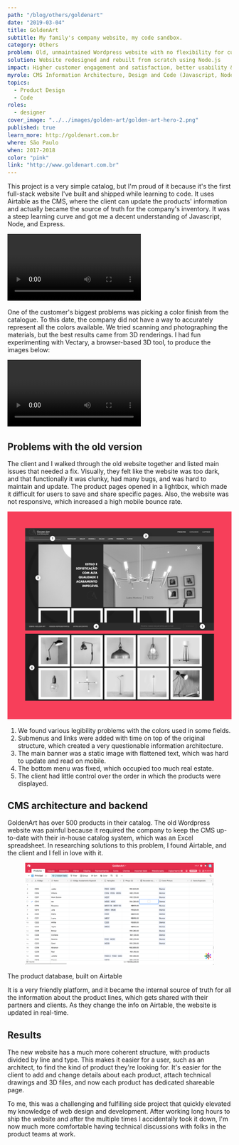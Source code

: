 ```yaml
---
path: "/blog/others/goldenart"
date: "2019-03-04"
title: GoldenArt
subtitle: My family's company website, my code sandbox.
category: Others
problem: Old, unmaintained Wordpress website with no flexibility for current content
solution: Website redesigned and rebuilt from scratch using Node.js
impact: Higher customer engagement and satisfaction, better usability & better client control over content
myrole: CMS Information Architecture, Design and Code (Javascript, Node)
topics:
  - Product Design
  - Code
roles:
  - designer
cover_image: "../../images/golden-art/golden-art-hero-2.png"
published: true
learn_more: http://goldenart.com.br
where: São Paulo
when: 2017-2018
color: "pink"
link: "http://www.goldenart.com.br"
---
```


This project is a very simple catalog, but I'm proud of it because it's the first full-stack website I've built and shipped while learning to code. It uses Airtable as the CMS, where the client can update the products' information and actually became the source of truth for the company's inventory. It was a steep learning curve and got me a decent understanding of Javascript, Node, and Express.

<div class="w-100 bg-washed-red pa4 tc">
  <video class="w-100 mw6 br2" autoplay loop>
  <source src="../../images/golden-art/golden-art-1.mp4" type="video/mp4">
  </video>
</div>

One of the customer's biggest problems was picking a color finish from the catalogue. To this date, the company did not have a way to accurately represent all the colors available. We tried scanning and photographing the materials, but the best results came from 3D renderings. I had fun experimenting with Vectary, a browser-based 3D tool, to produce the images below:

<div class="w-100 bg-washed-red pa4 tc">
  <video class="w-100 mw6 br2" autoplay loop>
  <source src="../../images/golden-art/golden-art-2.mp4" type="video/mp4">
  </video>
</div>

## Problems with the old version

The client and I walked through the old website together and listed main issues that needed a fix. Visually, they felt like the website was too dark, and that functionally it was clunky, had many bugs, and was hard to maintain and update. The product pages opened in a lightbox, which made it difficult for users to save and share specific pages. Also, the website was not responsive, which increased a high mobile bounce rate.

![The old website](../../images/golden-art/goldenart-006.png)

1. We found various legibility problems with the colors used in some fields.
2. Submenus and links were added with time on top of the original structure, which created a very questionable information architecture.
3. The main banner was a static image with flattened text, which was hard to update and read on mobile.
4. The bottom menu was fixed, which occupied too much real estate.
5. The client had little control over the order in which the products were displayed.

## CMS architecture and backend

GoldenArt has over 500 products in their catalog. The old Wordpress website was painful because it required the company to keep the CMS up-to-date with their in-house catalog system, which was an Excel spreadsheet. In researching solutions to this problem, I found Airtable, and the client and I fell in love with it.

<figure>
<div class="w-100 bg-washed-red pa4 tc">
<img src="../../images/golden-art/goldenart-010.gif">
</figure>
<figcaption>The product database, built on Airtable</figcaption>
</div>

It is a very friendly platform, and it became the internal source of truth for all the information about the product lines, which gets shared with their partners and clients. As they change the info on Airtable, the website is updated in real-time.

## Results

The new website has a much more coherent structure, with products divided by line and type. This makes it easier for a user, such as an architect, to find the kind of product they're looking for. It's easier for the client to add and change details about each product, attach technical drawings and 3D files, and now each product has dedicated shareable page.

To me, this was a challenging and fulfilling side project that quickly elevated my knowledge of web design and development. After working long hours to ship the website and after the multiple times I accidentally took it down, I'm now much more comfortable having technical discussions with folks in the product teams at work.
